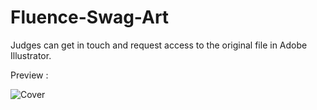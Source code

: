# Fluence-Swag-Art
Judges can get in touch and request access to the original file in Adobe Illustrator.

Preview :

![Cover](https://user-images.githubusercontent.com/101134545/157322602-984f8e32-cd66-4f97-9b50-4ed065b46839.jpg)
